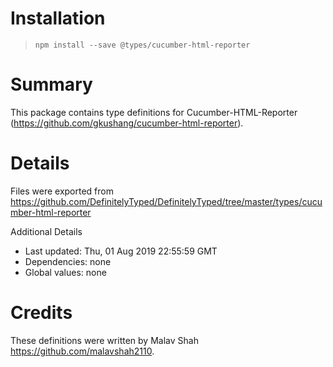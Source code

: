 # Installation
> `npm install --save @types/cucumber-html-reporter`

# Summary
This package contains type definitions for Cucumber-HTML-Reporter (https://github.com/gkushang/cucumber-html-reporter).

# Details
Files were exported from https://github.com/DefinitelyTyped/DefinitelyTyped/tree/master/types/cucumber-html-reporter

Additional Details
 * Last updated: Thu, 01 Aug 2019 22:55:59 GMT
 * Dependencies: none
 * Global values: none

# Credits
These definitions were written by Malav Shah <https://github.com/malavshah2110>.
